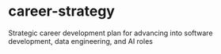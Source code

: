 # career-strategy
Strategic career development plan for advancing into software development, data engineering, and AI roles
